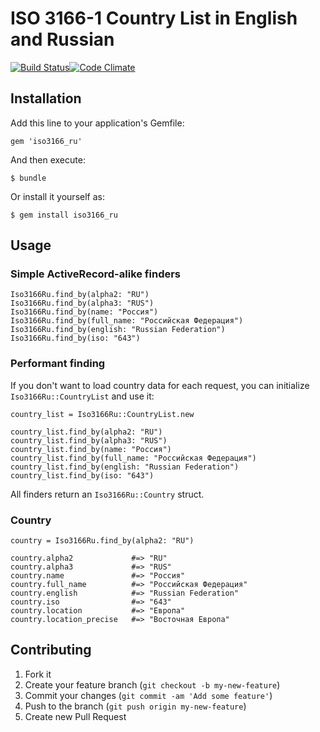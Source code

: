 # ISO 3166-1 Country List in English and Russian

[![Build Status](https://travis-ci.org/artemshitov/iso3166_ru.png?branch=master)](https://travis-ci.org/artemshitov/iso3166_ru)[![Code Climate](https://codeclimate.com/github/artemshitov/iso3166_ru.png)](https://codeclimate.com/github/artemshitov/iso3166_ru)

## Installation

Add this line to your application's Gemfile:

    gem 'iso3166_ru'

And then execute:

    $ bundle

Or install it yourself as:

    $ gem install iso3166_ru

## Usage

### Simple ActiveRecord-alike finders

    Iso3166Ru.find_by(alpha2: "RU")
    Iso3166Ru.find_by(alpha3: "RUS")
    Iso3166Ru.find_by(name: "Россия")
    Iso3166Ru.find_by(full_name: "Российская Федерация")
    Iso3166Ru.find_by(english: "Russian Federation")
    Iso3166Ru.find_by(iso: "643")

### Performant finding

If you don't want to load country data for each request, you can initialize `Iso3166Ru::CountryList` and use it:

    country_list = Iso3166Ru::CountryList.new

    country_list.find_by(alpha2: "RU")
    country_list.find_by(alpha3: "RUS")
    country_list.find_by(name: "Россия")
    country_list.find_by(full_name: "Российская Федерация")
    country_list.find_by(english: "Russian Federation")
    country_list.find_by(iso: "643")

All finders return an `Iso3166Ru::Country` struct.

### Country

    country = Iso3166Ru.find_by(alpha2: "RU")

    country.alpha2             #=> "RU"
    country.alpha3             #=> "RUS"
    country.name               #=> "Россия"
    country.full_name          #=> "Российская Федерация"
    country.english            #=> "Russian Federation"
    country.iso                #=> "643"
    country.location           #=> "Европа"
    country.location_precise   #=> "Восточная Европа"


## Contributing

1. Fork it
2. Create your feature branch (`git checkout -b my-new-feature`)
3. Commit your changes (`git commit -am 'Add some feature'`)
4. Push to the branch (`git push origin my-new-feature`)
5. Create new Pull Request
